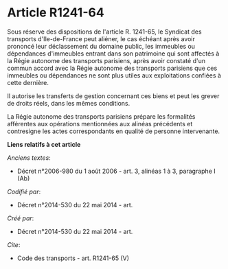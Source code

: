 # Article R1241-64

Sous réserve des dispositions de l'article R. 1241-65, le Syndicat des transports d'Ile-de-France peut aliéner, le cas
échéant après avoir prononcé leur déclassement du domaine public, les immeubles ou dépendances d'immeubles entrant dans son
patrimoine qui sont affectés à la Régie autonome des transports parisiens, après avoir constaté d'un commun accord avec la
Régie autonome des transports parisiens que ces immeubles ou dépendances ne sont plus utiles aux exploitations confiées à
cette dernière. 

Il autorise les transferts de gestion concernant ces biens et peut les grever de droits réels, dans les mêmes conditions. 

La Régie autonome des transports parisiens prépare les formalités afférentes aux opérations mentionnées aux alinéas
précédents et contresigne les actes correspondants en qualité de personne intervenante.

**Liens relatifs à cet article**

_Anciens textes_:

  - Décret n°2006-980 du 1 août 2006 - art. 3, alinéas 1 à 3, paragraphe I (Ab)

_Codifié par_:

  - Décret n°2014-530 du 22 mai 2014 - art.

_Créé par_:

  - Décret n°2014-530 du 22 mai 2014 - art.

_Cite_:

  - Code des transports - art. R1241-65 (V)
